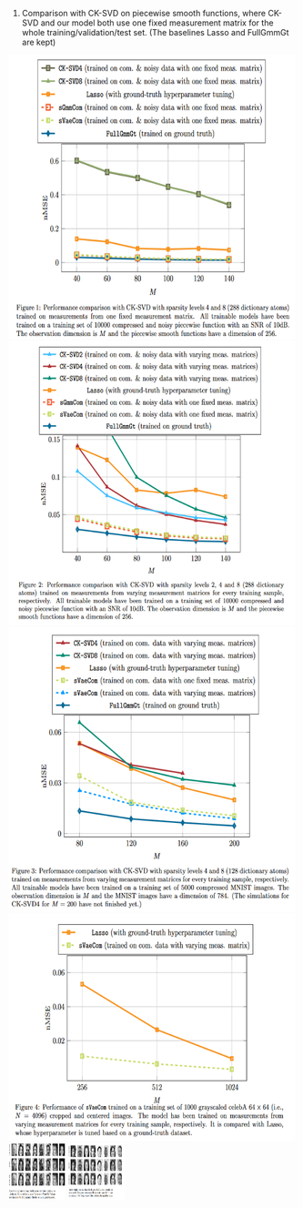 1) Comparison with CK-SVD on piecewise smooth functions, where CK-SVD and our model both use one fixed measurement matrix for the whole training/validation/test set. (The baselines Lasso and FullGmmGt are kept)


<img src="figure1_fixed_measurement_matrix_for_all.png" width="700" height="500">

<img src="figure2_varying_measurement_matrices_for_ck_svd.png" width="700" height="500">

<img src="figure3_varying_measurement_matrices_for_all_mnist.png" width="700" height="500">

<img src="figure_4_performance_on_celebA.png" width="700" height="400">

<img src="figure_5_celebA_qualitative_M512.png" width="100" height="100">

<img src="figure_6_celebA_qualitative_M1024.png" width="100" height="100">
